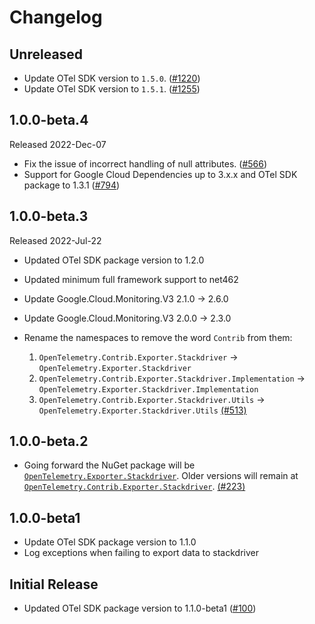 # Changelog

## Unreleased

* Update OTel SDK version to `1.5.0`.
  ([#1220](https://github.com/open-telemetry/opentelemetry-dotnet-contrib/pull/1220))
* Update OTel SDK version to `1.5.1`.
  ([#1255](https://github.com/open-telemetry/opentelemetry-dotnet-contrib/pull/1255))

## 1.0.0-beta.4

Released 2022-Dec-07

* Fix the issue of incorrect handling of null attributes.
  ([#566](https://github.com/open-telemetry/opentelemetry-dotnet-contrib/pull/566))
* Support for Google Cloud Dependencies up to 3.x.x
  and OTel SDK package to 1.3.1
  ([#794](https://github.com/open-telemetry/opentelemetry-dotnet-contrib/pull/794))

## 1.0.0-beta.3

Released 2022-Jul-22

* Updated OTel SDK package version to 1.2.0
* Updated minimum full framework support to net462
* Update Google.Cloud.Monitoring.V3 2.1.0 -> 2.6.0
* Update Google.Cloud.Monitoring.V3 2.0.0 -> 2.3.0

* Rename the namespaces to remove the word `Contrib` from them:
  1. `OpenTelemetry.Contrib.Exporter.Stackdriver` ->
     `OpenTelemetry.Exporter.Stackdriver`
  2. `OpenTelemetry.Contrib.Exporter.Stackdriver.Implementation` ->
     `OpenTelemetry.Exporter.Stackdriver.Implementation`
  3. `OpenTelemetry.Contrib.Exporter.Stackdriver.Utils` ->
  `OpenTelemetry.Exporter.Stackdriver.Utils`
  [(#513)](https://github.com/open-telemetry/opentelemetry-dotnet-contrib/pull/513)

## 1.0.0-beta.2

* Going forward the NuGet package will be
  [`OpenTelemetry.Exporter.Stackdriver`](https://www.nuget.org/packages/OpenTelemetry.Exporter.Stackdriver).
  Older versions will remain at
  [`OpenTelemetry.Contrib.Exporter.Stackdriver`](https://www.nuget.org/packages/OpenTelemetry.Contrib.Exporter.Stackdriver).
  [(#223)](https://github.com/open-telemetry/opentelemetry-dotnet-contrib/pull/223)

## 1.0.0-beta1

* Update OTel SDK package version to 1.1.0
* Log exceptions when failing to export data to stackdriver

## Initial Release

* Updated OTel SDK package version to 1.1.0-beta1
  ([#100](https://github.com/open-telemetry/opentelemetry-dotnet-contrib/pull/100))
